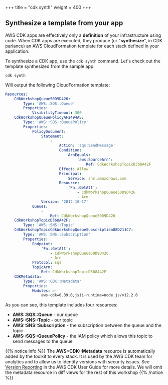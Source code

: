 +++
title = "cdk synth"
weight = 400
+++

## Synthesize a template from your app

AWS CDK apps are effectively only a __definition__ of your infrastructure using
code. When CDK apps are executed, they produce (or "__synthesize__", in CDK
parlance) an AWS CloudFormation template for each stack defined in your
application.

To synthesize a CDK app, use the `cdk synth` command. Let's check out the
template synthesized from the sample app:

```console
cdk synth
```

Will output the following CloudFormation template:

```yaml
Resources:
    CdkWorkshopQueue50D9D426:
        Type: 'AWS::SQS::Queue'
        Properties:
            VisibilityTimeout: 300
    CdkWorkshopQueuePolicyAF2494A5:
        Type: 'AWS::SQS::QueuePolicy'
        Properties:
            PolicyDocument:
                Statement:
                    -
                        Action: 'sqs:SendMessage'
                        Condition:
                            ArnEquals:
                                'aws:SourceArn':
                                    Ref: CdkWorkshopTopicD368A42F
                        Effect: Allow
                        Principal:
                            Service: sns.amazonaws.com
                        Resource:
                            'Fn::GetAtt':
                                - CdkWorkshopQueue50D9D426
                                - Arn
                Version: '2012-10-17'
            Queues:
                -
                    Ref: CdkWorkshopQueue50D9D426
    CdkWorkshopTopicD368A42F:
        Type: 'AWS::SNS::Topic'
    CdkWorkshopTopicCdkWorkshopQueueSubscription88D211C7:
        Type: 'AWS::SNS::Subscription'
        Properties:
            Endpoint:
                'Fn::GetAtt':
                    - CdkWorkshopQueue50D9D426
                    - Arn
            Protocol: sqs
            TopicArn:
                Ref: CdkWorkshopTopicD368A42F
    CDKMetadata:
        Type: 'AWS::CDK::Metadata'
        Properties:
            Modules: >-
                aws-cdk=0.39.0,jsii-runtime=node.js/v12.2.0
```

As you can see, this template includes four resources:

- **AWS::SQS::Queue** - our queue
- **AWS::SNS::Topic** - our topic
- **AWS::SNS::Subscription** - the subscription between the queue and the topic
- **AWS::SQS::QueuePolicy** - the IAM policy which allows this topic to send messages to the queue

{{% notice info %}} The **AWS::CDK::Metadata** resource is automatically added
by the toolkit to every stack. It is used by the AWS CDK team for analytics and
to allow us to identify versions with security issues. See [Version Reporting](https://docs.aws.amazon.com/cdk/latest/guide/tools.html) in
the AWS CDK User Guide for more details. We will omit the metadata resource in
diff views for the rest of this workshop {{% /notice %}}

